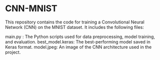 # CNN-MNIST

This repository contains the code for training a Convolutional Neural Network (CNN) on the MNIST dataset. It includes the following files:

main.py : The Python scripts used for data preprocessing, model training, and evaluation.
best_model.keras: The best-performing model saved in Keras format.
model.jpeg: An image of the CNN architecture used in the project.
